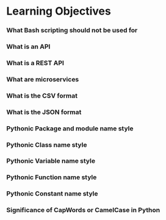 # Learning Objectives
### What Bash scripting should not be used for
### What is an API
### What is a REST API
### What are microservices
### What is the CSV format
### What is the JSON format
### Pythonic Package and module name style
### Pythonic Class name style
### Pythonic Variable name style
### Pythonic Function name style
### Pythonic Constant name style
### Significance of CapWords or CamelCase in Python